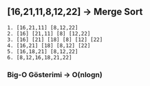 ## [16,21,11,8,12,22] -> Merge Sort
```
1. [16,21,11] [8,12,22]
2. [16] [21,11] [8] [12,22]
3. [16] [21] [18] [8] [12] [22]
4. [16,21] [18] [8,12] [22]
5. [16,18,21] [8,12,22]
6. [8,12,16,18,21,22]
```
### Big-O Gösterimi -> O(nlogn)
